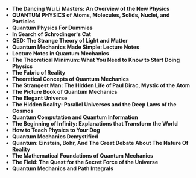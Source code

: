 <ul>
                                <li><b><a target="_blank" href="https://github.com/manjunath5496/Git-Books/blob/master/git(1).pdf" style="text-decoration:none;">The Dancing Wu Li Masters: An Overview of the New Physics </a></b></li>
                                <li><b><a target="_blank" href="https://github.com/manjunath5496/Git-Books/blob/master/git(2).pdf" style="text-decoration:none;">QUANTUM PHYSICS of Atoms, Molecules, Solids, Nuclei, and Particles</a></b></li>
                                <li><b><a target="_blank" href="https://github.com/manjunath5496/Git-Books/blob/master/git(3).pdf" style="text-decoration:none;">Quantum Physics For Dummies</a></b></li>
                               
<li><b><a target="_blank" href="https://github.com/manjunath5496/Git-Books/blob/master/git(4).pdf" style="text-decoration:none;">In Search of Schrodinger's Cat</a></b></li>
                                <li><b><a target="_blank" href="https://github.com/manjunath5496/Git-Books/blob/master/git(5).pdf" style="text-decoration:none;"> QED: The Strange Theory of Light and Matter </a></b></li>
                                
 <li><b><a target="_blank" href="https://github.com/manjunath5496/Git-Books/blob/master/git(6).pdf" style="text-decoration:none;">Quantum Mechanics Made Simple: Lecture Notes</a></b></li>
                          
<li><b><a target="_blank" href="https://github.com/manjunath5496/Git-Books/blob/master/git(7).pdf" style="text-decoration:none;">Lecture Notes in Quantum Mechanics </a></b></li>
                                <li><b><a target="_blank" href="https://github.com/manjunath5496/Git-Books/blob/master/git(8).pdf" style="text-decoration:none;">The Theoretical Minimum: What You Need to Know to Start Doing Physics</a></b></li>
                                <li><b><a target="_blank" href="https://github.com/manjunath5496/Git-Books/blob/master/git(9).pdf" style="text-decoration:none;">The Fabric of Reality </a></b></li>
                                
<li><b><a target="_blank" href="https://github.com/manjunath5496/Git-Books/blob/master/git(10).pdf" style="text-decoration:none;">Theoretical Concepts of Quantum Mechanics </a></b></li>  
        
<li><b><a target="_blank" href="https://github.com/manjunath5496/Git-Books/blob/master/git(11).pdf" style="text-decoration:none;">The Strangest Man: The Hidden Life of Paul Dirac, Mystic of the Atom </a></b></li>
                                <li><b><a target="_blank" href="https://github.com/manjunath5496/Git-Books/blob/master/git(12).pdf" style="text-decoration:none;"> The Picture Book of Quantum Mechanics</a></b></li>
 <li><b><a target="_blank" href="https://github.com/manjunath5496/Git-Books/blob/master/git(13).pdf" style="text-decoration:none;">The Elegant Universe</a></b></li> 
 
 <li><b><a target="_blank" href="https://github.com/manjunath5496/Git-Books/blob/master/git(14).pdf" style="text-decoration:none;">The Hidden Reality: Parallel Universes and the Deep Laws of the Cosmos</a></b></li>
                                <li><b><a target="_blank" href="https://github.com/manjunath5496/Git-Books/blob/master/git(15).pdf" style="text-decoration:none;">Quantum Computation and Quantum Information</a></b></li>

  
 <li><b><a target="_blank" href="https://github.com/manjunath5496/Git-Books/blob/master/git(16).pdf" style="text-decoration:none;">The Beginning of Infinity: Explanations that Transform the World</a></b></li>
                                <li><b><a target="_blank" href="https://github.com/manjunath5496/Git-Books/blob/master/git(17).pdf" style="text-decoration:none;">How to Teach Physics to Your Dog </a></b></li>
                                
  <li><b><a target="_blank" href="https://github.com/manjunath5496/Git-Books/blob/master/git(18).pdf" style="text-decoration:none;">Quantum Mechanics Demystified</a></b></li>
                                <li><b><a target="_blank" href="https://github.com/manjunath5496/Git-Books/blob/master/git(19).pdf" style="text-decoration:none;">Quantum: Einstein, Bohr, And The Great Debate About The Nature Of Reality </a></b></li>
         <li><b><a target="_blank" href="https://github.com/manjunath5496/Git-Books/blob/master/git(20).pdf" style="text-decoration:none;">The Mathematical Foundations of Quantum Mechanics </a></b></li>                                                                         <li><b><a target="_blank" href="https://github.com/manjunath5496/Git-Books/blob/master/git(21).pdf" style="text-decoration:none;">The Field: The Quest for the Secret Force of the Universe </a></b></li>
         <li><b><a target="_blank" href="https://github.com/manjunath5496/Git-Books/blob/master/git(22).rar" style="text-decoration:none;">Quantum Mechanics and Path Integrals </a></b></li>     
                                
                                
                                
                                
                                
                                
                                
                                
 
 </ul>
